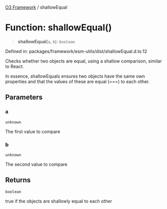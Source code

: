 [O3 Framework](../API.md) / shallowEqual

# Function: shallowEqual()

> **shallowEqual**(`a`, `b`): `boolean`

Defined in: packages/framework/esm-utils/dist/shallowEqual.d.ts:12

Checks whether two objects are equal, using a shallow comparison, similar to React.

In essence, shallowEquals ensures two objects have the same own properties and that the values
of these are equal (===) to each other.

## Parameters

### a

`unknown`

The first value to compare

### b

`unknown`

The second value to compare

## Returns

`boolean`

true if the objects are shallowly equal to each other
